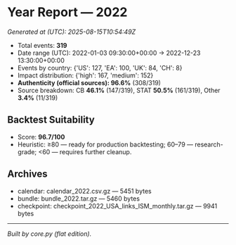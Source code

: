 # Year Report — 2022

_Generated at (UTC): 2025-08-15T10:54:49Z_

- Total events: **319**
- Date range (UTC): 2022-01-03 09:30:00+00:00 → 2022-12-23 13:30:00+00:00
- Events by country: {'US': 127, 'EA': 100, 'UK': 84, 'CH': 8}
- Impact distribution: {'high': 167, 'medium': 152}
- **Authenticity (official sources): 96.6%** (308/319)
- Source breakdown: CB **46.1%** (147/319), STAT **50.5%** (161/319), Other **3.4%** (11/319)

## Backtest Suitability
- Score: **96.7/100**
- Heuristic: ≥80 — ready for production backtesting; 60–79 — research-grade; <60 — requires further cleanup.

## Archives
- calendar: calendar_2022.csv.gz — 5451 bytes
- bundle: bundle_2022.tar.gz — 5460 bytes
- checkpoint: checkpoint_2022_USA_links_ISM_monthly.tar.gz — 9941 bytes

---
*Built by core.py (flat edition).*
